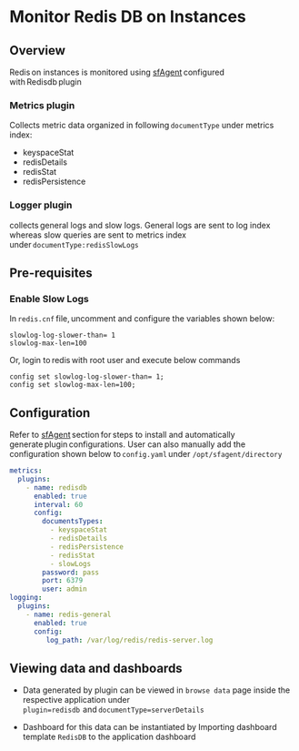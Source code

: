 # Monitor Redis DB on Instances

## Overview

Redis on instances is monitored using [sfAgent](/docs/sidebar-sf-selfhosted-turbo/Quick_Start/getting_started#sfagent) configured with Redisdb plugin  

### Metrics plugin

Collects metric data organized in following `documentType` under metrics index:  

- keyspaceStat  
- redisDetails 
- redisStat
- redisPersistence

### Logger plugin

collects general logs and slow logs. General logs are sent to log index whereas slow queries are sent to metrics index under `documentType:redisSlowLogs`  

## Pre-requisites  

### Enable Slow Logs   

In `redis.cnf` file, uncomment and configure the variables shown below: 

```shell
slowlog-log-slower-than= 1  
slowlog-max-len=100 
```

Or, login to redis with root user and execute below commands  

```
config set slowlog-log-slower-than= 1;  
config set slowlog-max-len=100;  
```

## Configuration 

Refer to [sfAgent](/docs/Quick_Start/getting_started#sfagent) section for steps to install and automatically generate plugin configurations. User can also manually add the configuration shown below to `config.yaml` under `/opt/sfagent/directory`  

```yaml
metrics:  
  plugins:  
    - name: redisdb
      enabled: true
      interval: 60  
      config:  
        documentsTypes:  
          - keyspaceStat  
          - redisDetails  
          - redisPersistence
          - redisStat
          - slowLogs          
        password: pass  
        port: 6379  
        user: admin  
logging:  
  plugins:  
    - name: redis-general  
      enabled: true  
      config:  
         log_path: /var/log/redis/redis-server.log  
```

## Viewing data and dashboards   

- Data generated by plugin can be viewed in `browse data` page inside the respective application under `plugin=redisdb`  and `documentType=serverDetails`  


- Dashboard for this data can be instantiated by Importing dashboard template `RedisDB` to the application dashboard  
